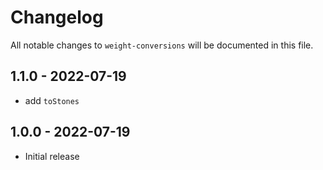 # Changelog

All notable changes to `weight-conversions` will be documented in this file.

## 1.1.0 - 2022-07-19

- add `toStones`

## 1.0.0 - 2022-07-19

- Initial release
